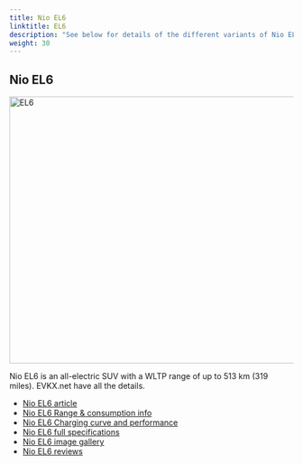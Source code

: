 ```yaml
---
title: Nio EL6
linktitle: EL6
description: "See below for details of the different variants of Nio EL6"
weight: 30
---
```

## Nio EL6

<a href="/models/nio/el6/el6/"><img src="https://media.evkx.net/multimedia/models/nio/el6/el6/main_2_st.jpg" width="800" height="472" alt="EL6" ></a>

Nio EL6 is an all-electric SUV with a WLTP range of up to 513 km (319 miles). EVKX.net have all the details. 

- [Nio EL6 article](/models/nio/el6/el6/)
- [Nio EL6 Range & consumption info](/models/nio/el6/el6//rangeandconsumption)
- [Nio EL6 Charging curve and performance](/models/nio/el6/el6//chargingcurve)
- [Nio EL6 full specifications](/models/nio/el6/el6//specifications)
- [Nio EL6 image gallery](/models/nio/el6/el6//gallery)
- [Nio EL6 reviews](/models/nio/el6/el6//reviews)

